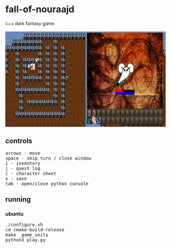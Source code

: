 # fall-of-nouraajd
c++ dark fantasy game
<br/><br/>
<img src="./screenshots/maze.png" width="50%" height="300"><img src="./screenshots/fight.png" width="50%" height="300">
## controls
<pre>
arrows - move
space - skip turn / close window
i - inventory
j - quest log
c - character sheet
s - save
tab - open/close python console
</pre>
## running
### ubuntu
<pre>
./configure.sh
cd cmake-build-release
make _game_unity
python3 play.py
</pre>
